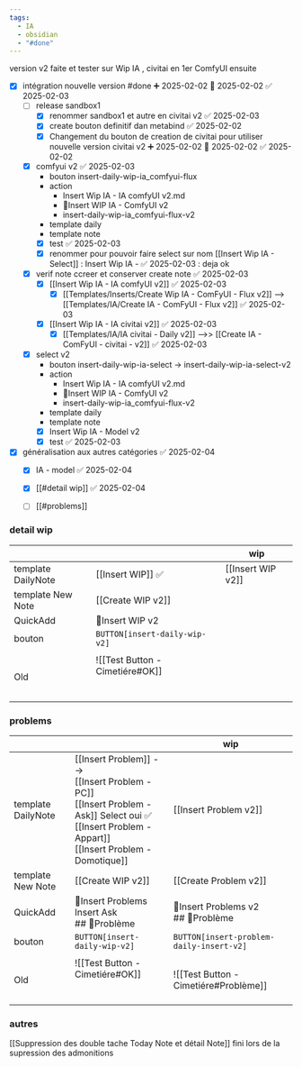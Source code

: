 ```yaml
---
tags:
  - IA
  - obsidian
  - "#done"
---
```




version v2 faite et tester sur Wip IA , civitai en 1er ComfyUI ensuite 

- [x] intégration nouvelle version #done ➕ 2025-02-02 🛫 2025-02-02 ✅ 2025-02-03
	- [ ] release sandbox1
		- [x] renommer sandbox1 et autre en civitai v2 ✅ 2025-02-03
		- [x] create bouton definitif dan metabind ✅ 2025-02-02
		- [x] Changement du bouton de creation de civitai pour utiliser nouvelle version civitai v2 ➕ 2025-02-02 🛫 2025-02-02 ✅ 2025-02-02
	- [x] comfyui v2 ✅ 2025-02-03
		- bouton insert-daily-wip-ia_comfyui-flux
		- action 
			- Insert Wip IA - IA comfyUI v2.md
			- 🚧Insert WIP IA - ComfyUI v2
			- insert-daily-wip-ia_comfyui-flux-v2
		- template daily
		- template note
		- [x] test ✅ 2025-02-03
		- [x] renommer pour pouvoir faire select sur nom  [[Insert Wip IA - Select]] : Insert Wip IA - ✅ 2025-02-03 : deja ok 
	- [x] verif note ccreer et conserver create note ✅ 2025-02-03
		- [x] [[Insert Wip IA - IA comfyUI v2]] ✅ 2025-02-03
			- [x] [[Templates/Inserts/Create Wip IA - ComFyUI - Flux v2]] --> [[Templates/IA/Create IA - ComFyUI - Flux v2]] ✅ 2025-02-03
		- [x] [[Insert Wip IA - IA civitai v2]] ✅ 2025-02-03
			- [x] [[Templates/IA/IA civitai - Daily v2]] -->> [[Create IA - ComFyUI - civitai - v2]] ✅ 2025-02-03
	- [x] select v2 
		- bouton insert-daily-wip-ia-select -> insert-daily-wip-ia-select-v2
		- action 
			- Insert Wip IA - IA comfyUI v2.md
			- 🚧Insert WIP IA - ComfyUI v2
			- insert-daily-wip-ia_comfyui-flux-v2
		- template daily
		- template note
		- [x] Insert Wip IA - Model v2
		- [x] test ✅ 2025-02-03
- [x] généralisation aux autres catégories ✅ 2025-02-04
	- [x] IA - model ✅ 2025-02-04
	- [x] [[#detail wip]]  ✅ 2025-02-04
	- [ ] [[#problems]]


### detail wip

|                    |                                 | wip               |
| :----------------- | :------------------------------ | ----------------- |
| template DailyNote | [[Insert WIP]]  ✅               | [[Insert WIP v2]] |
| template New Note  | [[Create WIP v2]]               |                   |
| QuickAdd           | 🚧Insert WIP v2                 |                   |
| bouton             | `BUTTON[insert-daily-wip-v2]`   |                   |
|                    |                                 |                   |
| Old                | ![[Test Button - Cimetiére#OK]]<br><br><br> |                   |
### problems

|                    |                                                                                                                                                                     | wip                                      |
| :----------------- | :------------------------------------------------------------------------------------------------------------------------------------------------------------------ | ---------------------------------------- |
| template DailyNote | [[Insert Problem]]  --> <br>[[Insert Problem - PC]]<br>[[Insert Problem - Ask]]  Select oui  ✅<br>[[Insert Problem - Appart]]<br>[[Insert Problem - Domotique]]<br> | [[Insert Problem v2]]                    |
| template New Note  | [[Create WIP v2]]                                                                                                                                                   | [[Create Problem v2]]                    |
| QuickAdd           | 🚨Insert Problems Insert Ask<br>## 🚨Problème                                                                                                                       | 🚨Insert Problems v2<br>## 🚨Problème    |
| bouton             | `BUTTON[insert-daily-wip-v2]`                                                                                                                                       | `BUTTON[insert-problem-daily-insert-v2]` |
|                    |                                                                                                                                                                     |                                          |
| Old                | ![[Test Button - Cimetiére#OK]]<br><br><br>                                                                                                                         | ![[Test Button - Cimetiére#Problème]]    |
### autres
[[Suppression des double tache Today Note et détail Note]] fini lors de la supression des admonitions

